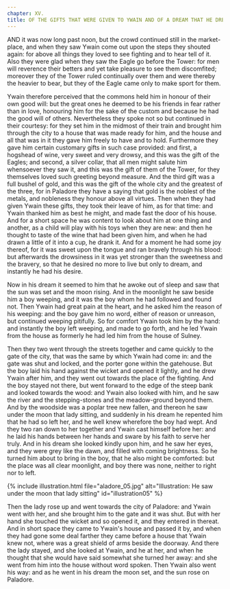 ```yaml
---
chapter: XV.
title: OF THE GIFTS THAT WERE GIVEN TO YWAIN AND OF A DREAM THAT HE DREAMED.
---
```

AND it was now long past noon, but the crowd continued still in the market-place, and when they saw Ywain come out upon the steps they shouted again: for above all things they loved to see fighting and to hear tell of it. Also they were glad when they saw the Eagle go before the Tower: for men will reverence their betters and yet take pleasure to see them discomfited; moreover they of the Tower ruled continually over them and were thereby the heavier to bear, but they of the Eagle came only to make sport for them.

Ywain therefore perceived that the commons held him in honour of their own good will: but the great ones he deemed to be his friends in fear rather than in love, honouring him for the sake of the custom and because he had the good will of others. Nevertheless they spoke not so but continued in their courtesy: for they set him in the midmost of their train and brought him through the city to a house that was made ready for him, and the house and all that was in it they gave him freely to have and to hold. Furthermore they gave him certain customary gifts in such case provided: and first, a hogshead of wine, very sweet and very drowsy, and this was the gift of the Eagles; and second, a silver collar, that all men might salute him whensoever they saw it, and this was the gift of them of the Tower, for they themselves loved such greeting beyond measure. And the third gift was a full bushel of gold, and this was the gift of the whole city and the greatest of the three, for in Paladore they have a saying that gold is the noblest of the metals, and nobleness they honour above all virtues. Then when they had given Ywain these gifts, they took their leave of him, as for that time: and Ywain thanked him as best he might, and made fast the door of his house. And for a short space he was content to look about him at one thing and another, as a child will play with his toys when they are new: and then he thought to taste of the wine that had been given him, and when he had drawn a little of it into a cup, he drank it. And for a moment he had some joy thereof, for it was sweet upon the tongue and ran bravely through his blood: but afterwards the drowsiness in it was yet stronger than the sweetness and the bravery, so that he desired no more to live but only to dream, and instantly he had his desire.

Now in his dream it seemed to him that he awoke out of sleep and saw that the sun was set and the moon rising. And in the moonlight he saw beside him a boy weeping, and it was the boy whom he had followed and found not. Then Ywain had great pain at the heart, and he asked him the reason of his weeping: and the boy gave him no word, either of reason or unreason, but continued weeping pitifully. So for comfort Ywain took him by the hand: and instantly the boy left weeping, and made to go forth, and he led Ywain from the house as formerly he had led him from the house of Sulney.

Then they two went through the streets together and came quickly to the gate of the city, that was the same by which Ywain had come in: and the gate was shut and locked, and the porter gone within the gatehouse. But the boy laid his hand against the wicket and opened it lightly, and he drew Ywain after him, and they went out towards the place of the fighting. And the boy stayed not there, but went forward to the edge of the steep bank and looked towards the wood: and Ywain also looked with him, and he saw the river and the stepping-stones and the meadow-ground beyond them. And by the woodside was a poplar tree new fallen, and thereon he saw under the moon that lady sitting, and suddenly in his dream he repented him that he had so left her, and he well knew wherefore the boy had wept. And they two ran down to her together and Ywain cast himself before her: and he laid his hands between her hands and sware by his faith to serve her truly. And in his dream she looked kindly upon him, and he saw her eyes, and they were grey like the dawn, and filled with coming brightness. So he turned him about to bring in the boy, that he also might be comforted: but the place was all clear moonlight, and boy there was none, neither to right nor to left.

{% include illustration.html file="aladore_05.jpg" alt="Illustration: He saw under the moon that lady sitting" id="illustration05" %}

Then the lady rose up and went towards the city of Paladore: and Ywain went with her, and she brought him to the gate and it was shut. But with her hand she touched the wicket and so opened it, and they entered in thereat. And in short space they came to Ywain's house and passed it by, and when they had gone some deal farther they came before a house that Ywain knew not, where was a great shield of arms beside the doorway. And there the lady stayed, and she looked at Ywain, and he at her, and when he thought that she would have said somewhat she turned her away: and she went from him into the house without word spoken. Then Ywain also went his way: and as he went in his dream the moon set, and the sun rose on Paladore.
  
